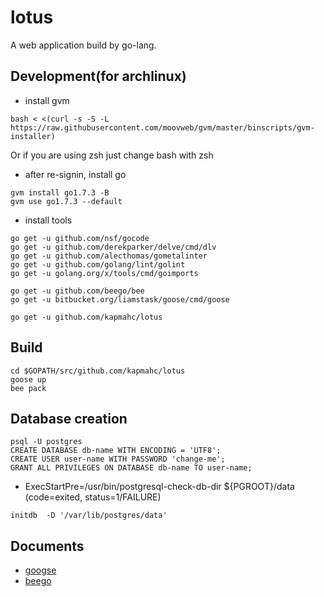# lotus
A web application build by go-lang.

## Development(for archlinux)
* install gvm
```
bash < <(curl -s -S -L https://raw.githubusercontent.com/moovweb/gvm/master/binscripts/gvm-installer)
```
Or if you are using zsh just change bash with zsh

* after re-signin, install go
```
gvm install go1.7.3 -B
gvm use go1.7.3 --default
```


* install tools

```
go get -u github.com/nsf/gocode
go get -u github.com/derekparker/delve/cmd/dlv
go get -u github.com/alecthomas/gometalinter
go get -u github.com/golang/lint/golint
go get -u golang.org/x/tools/cmd/goimports

go get -u github.com/beego/bee
go get -u bitbucket.org/liamstask/goose/cmd/goose

go get -u github.com/kapmahc/lotus
```

## Build
```
cd $GOPATH/src/github.com/kapmahc/lotus
goose up
bee pack
```

## Database creation

```
psql -U postgres
CREATE DATABASE db-name WITH ENCODING = 'UTF8';
CREATE USER user-name WITH PASSWORD 'change-me';
GRANT ALL PRIVILEGES ON DATABASE db-name TO user-name;
```

* ExecStartPre=/usr/bin/postgresql-check-db-dir ${PGROOT}/data (code=exited, status=1/FAILURE)

```
initdb  -D '/var/lib/postgres/data'
```


## Documents
* [googse](https://bitbucket.org/liamstask/goose/)
* [beego](https://beego.me/docs/intro/)
